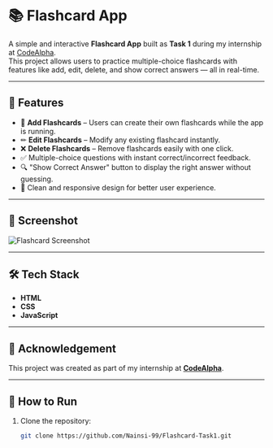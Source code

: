 # 📚 Flashcard App

A simple and interactive **Flashcard App** built as **Task 1** during my internship at [CodeAlpha](https://github.com/CodeAlphaHQ).  
This project allows users to practice multiple-choice flashcards with features like add, edit, delete, and show correct answers — all in real-time.

---

## 🚀 Features
- 📌 **Add Flashcards** – Users can create their own flashcards while the app is running.
- ✏ **Edit Flashcards** – Modify any existing flashcard instantly.
- ❌ **Delete Flashcards** – Remove flashcards easily with one click.
- ✅ Multiple-choice questions with instant correct/incorrect feedback.
- 🔍 "Show Correct Answer" button to display the right answer without guessing.
- 🎨 Clean and responsive design for better user experience.

---

## 📸 Screenshot
![Flashcard Screenshot](https://github.com/Nainsi-99/Flashcard-Task1/blob/main/flashcard-app/Screenshot.png)

---

## 🛠️ Tech Stack
- **HTML**
- **CSS**
- **JavaScript**

---

## 📢 Acknowledgement
This project was created as part of my internship at **[CodeAlpha](https://github.com/CodeAlphaHQ)**.

---

## 📂 How to Run
1. Clone the repository:
   ```bash
   git clone https://github.com/Nainsi-99/Flashcard-Task1.git

